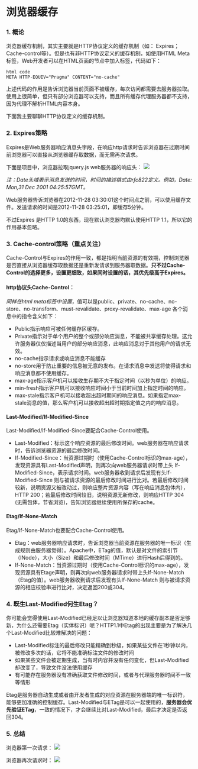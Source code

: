 # 浏览器缓存
### 1. 概论
浏览器缓存机制，其实主要就是HTTP协议定义的缓存机制（如： Expires； Cache-control等）。但是也有非HTTP协议定义的缓存机制，如使用HTML Meta 标签，Web开发者可以在HTML页面的<head>节点中加入<meta>标签，代码如下：

    html code
    META HTTP-EQUIV="Pragma" CONTENT="no-cache"

上述代码的作用是告诉浏览器当前页面不被缓存，每次访问都需要去服务器拉取。使用上很简单，但只有部分浏览器可以支持，而且所有缓存代理服务器都不支持，因为代理不解析HTML内容本身。

下面我主要聊聊HTTP协议定义的缓存机制。

### 2. Expires策略
Expires是Web服务器响应消息头字段，在响应http请求时告诉浏览器在过期时间前浏览器可以直接从浏览器缓存取数据，而无需再次请求。

下面是项目中，浏览器拉取jquery.js web服务器的响应头：
![](http://images.cnblogs.com/cnblogs_com/skynet/201211/201211281402425894.png)

*注：Date头域表示消息发送的时间，时间的描述格式由rfc822定义。例如，Date: Mon,31 Dec 2001 04:25:57GMT。*

Web服务器告诉浏览器在2012-11-28 03:30:01这个时间点之前，可以使用缓存文件。发送请求的时间是2012-11-28 03:25:01，即缓存5分钟。

不过Expires 是HTTP 1.0的东西，现在默认浏览器均默认使用HTTP 1.1，所以它的作用基本忽略。

### 3. Cache-control策略（重点关注）
Cache-Control与Expires的作用一致，都是指明当前资源的有效期，控制浏览器是否直接从浏览器缓存取数据还是重新发请求到服务器取数据。**只不过Cache-Control的选择更多，设置更细致，如果同时设置的话，其优先级高于Expires。**

#### http协议头Cache-Control：
*同样在html meta标签中设置*，值可以是public、private、no-cache、no- store、no-transform、must-revalidate、proxy-revalidate、max-age
各个消息中的指令含义如下：

-	Public指示响应可被任何缓存区缓存。
-	Private指示对于单个用户的整个或部分响应消息，不能被共享缓存处理。这允许服务器仅仅描述当用户的部分响应消息，此响应消息对于其他用户的请求无效。
-	no-cache指示请求或响应消息不能缓存
-	no-store用于防止重要的信息被无意的发布。在请求消息中发送将使得请求和响应消息都不使用缓存。
-	max-age指示客户机可以接收生存期不大于指定时间（以秒为单位）的响应。
-	min-fresh指示客户机可以接收响应时间小于当前时间加上指定时间的响应。
-	max-stale指示客户机可以接收超出超时期间的响应消息。如果指定max-stale消息的值，那么客户机可以接收超出超时期指定值之内的响应消息。

#### Last-Modified/If-Modified-Since
Last-Modified/If-Modified-Since要配合Cache-Control使用。

-	Last-Modified：标示这个响应资源的最后修改时间。web服务器在响应请求时，告诉浏览器资源的最后修改时间。
-	If-Modified-Since：当资源过期时（使用Cache-Control标识的max-age），发现资源具有Last-Modified声明，则再次向web服务器请求时带上头 If-Modified-Since，表示请求时间。web服务器收到请求后发现有头If-Modified-Since 则与被请求资源的最后修改时间进行比对。若最后修改时间较新，说明资源又被改动过，则响应整片资源内容（写在响应消息包体内），HTTP 200；若最后修改时间较旧，说明资源无新修改，则响应HTTP 304 (无需包体，节省浏览)，告知浏览器继续使用所保存的cache。

#### Etag/If-None-Match
Etag/If-None-Match也要配合Cache-Control使用。

-	Etag：web服务器响应请求时，告诉浏览器当前资源在服务器的唯一标识（生成规则由服务器觉得）。Apache中，ETag的值，默认是对文件的索引节（INode），大小（Size）和最后修改时间（MTime）进行Hash后得到的。
-	If-None-Match：当资源过期时（使用Cache-Control标识的max-age），发现资源具有Etage声明，则再次向web服务器请求时带上头If-None-Match （Etag的值）。web服务器收到请求后发现有头If-None-Match 则与被请求资源的相应校验串进行比对，决定返回200或304。

### 4. 既生Last-Modified何生Etag？
你可能会觉得使用Last-Modified已经足以让浏览器知道本地的缓存副本是否足够新，为什么还需要Etag（实体标识）呢？HTTP1.1中Etag的出现主要是为了解决几个Last-Modified比较难解决的问题：

-	Last-Modified标注的最后修改只能精确到秒级，如果某些文件在1秒钟以内，被修改多次的话，它将不能准确标注文件的修改时间
-	如果某些文件会被定期生成，当有时内容并没有任何变化，但Last-Modified却改变了，导致文件没法使用缓存
-	有可能存在服务器没有准确获取文件修改时间，或者与代理服务器时间不一致等情形

Etag是服务器自动生成或者由开发者生成的对应资源在服务器端的唯一标识符，能够更加准确的控制缓存。Last-Modified与ETag是可以一起使用的，**服务器会优先验证ETag**，一致的情况下，才会继续比对Last-Modified，最后才决定是否返回304。

### 5. 总结
浏览器第一次请求：
![](http://images.cnblogs.com/cnblogs_com/skynet/201211/201211281402437422.png)

浏览器再次请求时：
![](http://images.cnblogs.com/cnblogs_com/skynet/201211/201211281402442505.png)
